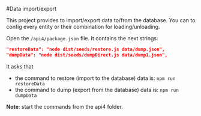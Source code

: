 #Data import/export

This project provides to import/export data to/from the database. You can to config every entity or their combination for loading/unloading. 

Open the `/api4/package.json` file. It contains the next strings: 
```json
"restoreData": "node dist/seeds/restore.js data/dump.json",
"dumpData": "node dist/seeds/dumpDirect.js data/dump1.json",
```

It asks that 
* the command to restore (import to the database) data is:
  `npm run restoreData` 
* the command to dump (export from the database) data is: 
  `npm run dumpData`

**Note**: start the commands from the api4 folder.


